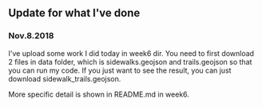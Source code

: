 ## Update for what I've done

### Nov.8.2018
I've upload some work I did today in week6 dir. You need to first download 2 files in data folder, which is sidewalks.geojson and trails.geojson so that you can run my code. If you just want to see the result, you can just download sidewalk_trails.geojson.

More specific detail is shown in README.md in week6.
